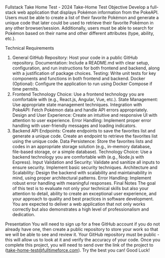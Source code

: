 Fullstack Take Home Test - 2024
Take-Home Test
Objective
Develop a full-stack web application that displays Pokémon information from the PokeAPI. Users must be able to create a list of their favorite Pokémon and generate a unique code that later could be used to retrieve their favorite Pokémon in any other browser/session. Additionally, users must be able to search for Pokémon based on their name and other different attributes (type, ability, etc.).

Technical Requirements
1. General
GitHub Repository:
Host your code in a public GitHub repository.
Documentation:
Include a README.md with clear setup, configuration, and run instructions for both frontend and backend, along with a justification of package choices.
Testing:
Write unit tests for key components and functions in both frontend and backend.
Docker (Optional):
Configure the application to run using Docker Compose if time permits.
2. Frontend
Technology Choice:
Use a frontend technology you are comfortable with (e.g., React.js, Angular, Vue, etc.).
State Management:
Use appropriate state management techniques.
Integration with PokeAPI:
Fetch Pokémon data and handle API errors appropriately.
Design and User Experience:
Create an intuitive and responsive UI with attention to user experience.
Error Handling:
Implement proper error handling with user-friendly messages and loading indicators.
3. Backend
API Endpoints:
Create endpoints to save the favorites list and generate a unique code.
Create an endpoint to retrieve the favorites list using the unique code.
Data Persistence:
Store the favorites lists and codes in an appropriate storage solution (e.g., in-memory database, file-based storage, or a simple database).
Technology Choice:
Use a backend technology you are comfortable with (e.g., Node.js with Express).
Input Validation and Security:
Validate and sanitize all inputs to ensure security.
Implement basic security techniques.
Architecture and Scalability:
Design the backend with scalability and maintainability in mind, using proper architectural patterns.
Error Handling:
Implement robust error handling with meaningful responses.
Final Notes
The goal of this test is to evaluate not only your technical skills but also your attention to detail, ability to create an exceptional user experience, and your approach to quality and best practices in software development. You are expected to deliver a web application that not only works correctly but also demonstrates a high level of professionalism and dedication.

Presentation
You will need to sign up for a free GitHub account if you do not already have one, then create a public repository to store your work so that we will be able to see and review it.
Your GitHub repository must be public - this will allow us to look at it and verify the accuracy of your code. Once you complete this project, you will need to send over the link of the project to (take-home-test@fulltimeforce.com).
Try the best you can!
Good Luck!